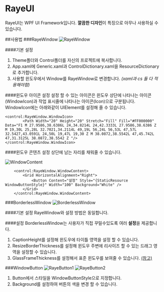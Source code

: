 # RayeUI
RayeUI는 WPF UI Framework입니다.
**깔끔한 디자인**이 특징으로 아무나 사용하실 수 있습니다.

##사용법
###RayeWindow
![RayeWindow](http://i.imgur.com/9PntuNz.png)

####기본 설정
1. Theme폴더와 Control폴더를 자신의 프로젝트에 복사합니다.
2. App.xaml에 Generic.xaml과 ControlDictionary.xaml을 ResourceDictionary로 추가합니다.
3. 사용할 윈도우에서 Window를 RayeWindow로 변경합니다. *(xaml과 cs 둘 다 적용해야함)*

####윈도우 아이콘 설정
설정 할 수 있는 아이콘은 윈도우 상단에 나타나는 아이콘(WindowIcon)과 작업 표시줄에 나타나는 아이콘(Icon)으로 구분됩니다.
WindowIcon에는 아래와같이 UIElement를 설정해 줄 수 있습니다.
```xaml
<control:RayeWindow.WindowIcon>
        <Path Width="20" Height="20" Stretch="Fill" Fill="#FF000000" Data="F1 M 27.9586,38.6386L 24,34.8214L 24,42.3333L 27.9586,38.6386 Z M 19,30L 25,28L 32.7021,34.2114L 49,19L 56,24L 56,53L 47,57L 32.5427,43.0591L 24,50L 19,47L 19,30 Z M 38.0872,38.5542L 47,45.742L 47,31.3125L 38.0872,38.5542 Z "/>
</control:RayeWindow.WindowIcon>
```

####윈도우 콘텐츠 설정
상단에 남는 자리를 채워줄 수 있습니다.

![WindowContent](http://i.imgur.com/MuBmdb3.png)

```xaml
    <control:RayeWindow.WindowContent>
        <Grid HorizontalAlignment="Right">
            <Button Content="설정" Style="{StaticResource WindowButtonStyle}" Width="100" Background="White" />
        </Grid>
    </control:RayeWindow.WindowContent>
```


###BorderlessWindow
![BorderlessWindow](http://i.imgur.com/OHVbSAA.png)

####기본 설정
RayeWindow와 설정 방법은 동일합니다.

####설정
BorderlessWindow는 사용자가 직접 꾸밀수있도록 여러 **설정**을 제공합니다.

1. CaptionHeight를 설정해 윈도우에 타이틀 영역을 설정 할 수 있습니다.
2. ResizeBorderThickness를 설정해 윈도우 주변에 리사이즈 할 수 있는 드래그 영역을 설정할 수 있습니다.
3. GlassFrameThickness를 설정해서 표준 윈도우를 보여줄 수 있습니다. [(참고)](https://msdn.microsoft.com/ko-kr/library/system.windows.shell.windowchrome.glassframethickness(v=vs.110).aspx)

###WindowButton
![RayeButton1](http://i.imgur.com/CPYh1zU.gif)
![RayeButton2](http://i.imgur.com/AdPoeiI.png)

1. Button에서 스타일을 WindowButtonStyle으로 지정합니다.
2. Background를 설정하여 버튼의 색을 변경 할 수 있습니다.

